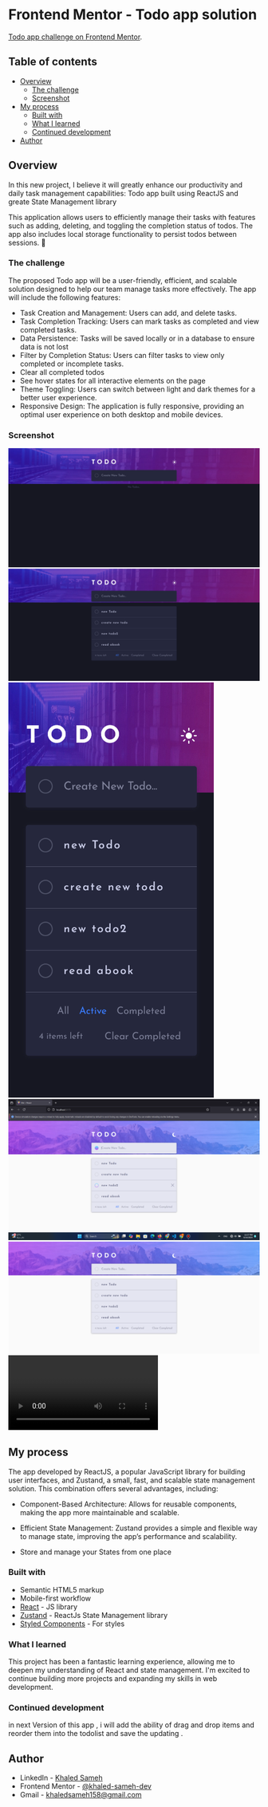 # Frontend Mentor - Todo app solution

[Todo app challenge on Frontend Mentor](https://www.frontendmentor.io/challenges/todo-app-Su1_KokOW).

## Table of contents

- [Overview](#overview)
  - [The challenge](#the-challenge)
  - [Screenshot](#screenshot)
- [My process](#my-process)
  - [Built with](#built-with)
  - [What I learned](#what-i-learned)
  - [Continued development](#continued-development)
- [Author](#author)

## Overview

In this new project, I believe it will greatly enhance our productivity and daily task management capabilities: Todo app built using ReactJS and greate State Management library

This application allows users to efficiently manage their tasks with features such as adding, deleting, and toggling the completion status of todos. The app also includes local storage functionality to persist todos between sessions. 🌟

### The challenge

The proposed Todo app will be a user-friendly, efficient, and scalable solution designed to help our team manage tasks more effectively. The app will include the following features:

- Task Creation and Management: Users can add, and delete tasks.
- Task Completion Tracking: Users can mark tasks as completed and view completed tasks.
- Data Persistence: Tasks will be saved locally or in a database to ensure data is not lost
- Filter by Completion Status: Users can filter tasks to view only completed or incomplete tasks.
- Clear all completed todos
- See hover states for all interactive elements on the page
- Theme Toggling: Users can switch between light and dark themes for a better user experience.
- Responsive Design: The application is fully responsive, providing an optimal user experience on both desktop and mobile devices.

### Screenshot

![Startep View](./screenshots/startep-view.png)
![Normal desktop View](/screenshots/normal-view.png)
![Normal Mobile View](./screenshots/mobile-view.png)
![hover state on interactive elements](./screenshots/hover%20states%20.png)
![light theme](./screenshots/light-theme.png)
![Explanatory video](./screenshots/videoshortcut.mp4)


## My process

The app developed by ReactJS, a popular JavaScript library for building user interfaces, and Zustand, a small, fast, and scalable state management solution. This combination offers several advantages, including:

- Component-Based Architecture: Allows for reusable components, making the app more maintainable and scalable.

- Efficient State Management: Zustand provides a simple and flexible way to manage state, improving the app’s performance and scalability.

- Store and manage your States from one place

### Built with

- Semantic HTML5 markup
- Mobile-first workflow
- [React](https://reactjs.org/) - JS library
- [Zustand](https://zustand-demo.pmnd.rs/) - ReactJs State Management library
- [Styled Components](https://styled-components.com/) - For styles

### What I learned

This project has been a fantastic learning experience, allowing me to deepen my understanding of React and state management. I'm excited to continue building more projects and expanding my skills in web development.

### Continued development

in next Version of this app , i will add the ability of drag and drop items and reorder them into the todolist and save the updating .

## Author

- LinkedIn - [Khaled Sameh](https://www.linkedin.com/in/khaled-sameh-940295272/)
- Frontend Mentor - [@khaled-sameh-dev](https://www.frontendmentor.io/profile/khaled-sameh-dev)
- Gmail - [khaledsameh158@gmail.com](https://khaledsameh158@gmail.com)
